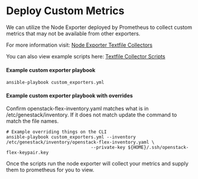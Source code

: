 # Deploy Custom Metrics

We can utilize the Node Exporter deployed by Prometheus to collect custom metrics that may not be available from other exporters.

For more information visit: [Node Exporter Textfile Collectors](https://github.com/prometheus/node_exporter?tab=readme-ov-file#textfile-collector)

You can also view example scripts here: [Textfile Collector Scripts](https://github.com/prometheus-community/node-exporter-textfile-collector-scripts)


#### Example custom exporter playbook

``` shell
ansible-playbook custom_exporters.yml
```

#### Example custom exporter playbook with overrides

Confirm openstack-flex-inventory.yaml matches what is in /etc/genestack/inventory. If it does not match update the command to match the file names.

``` shell
# Example overriding things on the CLI
ansible-playbook custom_exporters.yml --inventory /etc/genestack/inventory/openstack-flex-inventory.yaml \
                                --private-key ${HOME}/.ssh/openstack-flex-keypair.key
```

Once the scripts run the node exporter will collect your metrics and supply them to prometheus for you to view.
